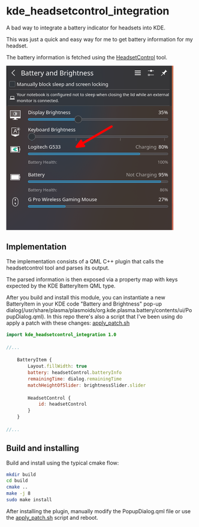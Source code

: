 # kde_headsetcontrol_integration

A bad way to integrate a battery indicator for headsets into KDE. 

This was just a quick and easy way for me to get battery information for my headset.

The battery information is fetched using the [HeadsetControl](https://github.com/Sapd/HeadsetControl) tool. 

![Screenshot](./screenshots/battery_indicator_screenshots.png)

## Implementation

The implementation consists of a QML C++ plugin that calls the headsetcontrol tool and parses its output. 

The parsed information is then exposed via a property map with keys expected by the KDE BatteryItem QML type. 

After you build and install this module, you can instantiate a new BatteryItem in your KDE code "Battery and Brightness" pop-up dialog(/usr/share/plasma/plasmoids/org.kde.plasma.battery/contents/ui/PopupDialog.qml). In this repo there's also a script that I've been using do apply a patch with these changes: [apply_patch.sh](./kde_files/apply_patch.sh)

```QML
import kde_headsetcontrol_integration 1.0

//...

    BatteryItem {
        Layout.fillWidth: true
        battery: headsetControl.batteryInfo
        remainingTime: dialog.remainingTime
        matchHeightOfSlider: brightnessSlider.slider
        
        HeadsetControl {
            id: headsetControl
        }
    }

//...
```

## Build and installing

Build and install using the typical cmake flow:
```Bash
mkdir build
cd build
cmake ..
make -j 8
sudo make install
```
After installing the plugin, manually modify the PopupDialog.qml file or use the [apply_patch.sh](./kde_files/apply_patch.sh) script and reboot.
